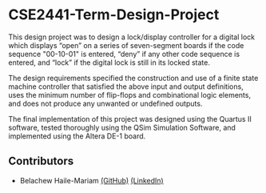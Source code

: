 # CSE2441-Term-Design-Project

This design project was to design a lock/display controller for a digital 
lock which displays “open” on a series of seven-segment boards if the 
code sequence "00-10-01" is entered, “deny” if any other code sequence
is entered, and “lock” if the digital lock is still in its locked state.

The design requirements specified the construction and use of a finite state
machine controller that satisfied the above input and output definitions, 
uses the minimum number of flip-flops and combinational logic elements, 
and does not produce any unwanted or undefined outputs.

The final implementation of this project was designed using the Quartus II
software, tested thoroughly using the QSim Simulation Software, and
implemented using the Altera DE-1 board.

## Contributors
- Belachew Haile-Mariam
	[(GitHub)](https://github.com/belachewhm)
	[(LinkedIn)](https://www.linkedin.com/in/belachew-haile-mariam-02259165)